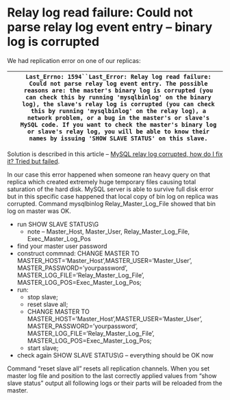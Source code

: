 # Relay log read failure: Could not parse relay log event entry – binary log is corrupted


We had replication error on one of our replicas:

|  | `Last_Errno: 1594``Last_Error: Relay log read failure: Could not parse relay log event entry. The possible reasons are: the master's binary log is corrupted (you can check this by running 'mysqlbinlog' on the binary log), the slave's relay log is corrupted (you can check this by running 'mysqlbinlog' on the relay log), a network problem, or a bug in the master's or slave's MySQL code. If you want to check the master's binary log or slave's relay log, you will be able to know their names by issuing 'SHOW SLAVE STATUS' on this slave.` |
| - | ------------------------------------------------------------------------------------------------------------------------------------------------------------------------------------------------------------------------------------------------------------------------------------------------------------------------------------------------------------------------------------------------------------------------------------------------------------------------------------------------------------------------------------------------------------ |

Solution is described in this article – [MySQL relay log corrupted, how do I fix it? Tried but failed](https://dba.stackexchange.com/questions/53893/mysql-relay-log-corrupted-how-do-i-fix-it-tried-but-failed).

In our case this error happened when someone ran heavy query on that replica which created extremely huge temporary files causing total saturation of the hard disk. MySQL server is able to survive full disk error but in this specific case happened that local copy of bin log on replica was corrupted. Command mysqlbinlog Relay_Master_Log_File showed that bin log on master was OK.

* run SHOW SLAVE STATUS\G
  * note – Master_Host, Master_User, Relay_Master_Log_File, Exec_Master_Log_Pos
* find your master user password
* construct commnad: CHANGE MASTER TO MASTER_HOST=’Master_Host’,MASTER_USER=’Master_User’, MASTER_PASSWORD=’yourpassword’, MASTER_LOG_FILE=’Relay_Master_Log_File’, MASTER_LOG_POS=Exec_Master_Log_Pos;
* run:
  * stop slave;
  * reset slave all;
  * CHANGE MASTER TO MASTER_HOST=’Master_Host’,MASTER_USER=’Master_User’, MASTER_PASSWORD=’yourpassword’, MASTER_LOG_FILE=’Relay_Master_Log_File’, MASTER_LOG_POS=Exec_Master_Log_Pos;
  * start slave;
* check again SHOW SLAVE STATUS\G – everything should be OK now

Command “reset slave all” resets all replication channels.
When you set master log file and position to the last correctly applied values from “show slave status” output all following logs or their parts will be reloaded from the master.
